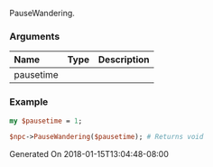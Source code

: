 PauseWandering.
### Arguments
**Name**|**Type**|**Description**
:---|:---|:---
pausetime||

### Example

```perl
my $pausetime = 1;

$npc->PauseWandering($pausetime); # Returns void
```


Generated On 2018-01-15T13:04:48-08:00